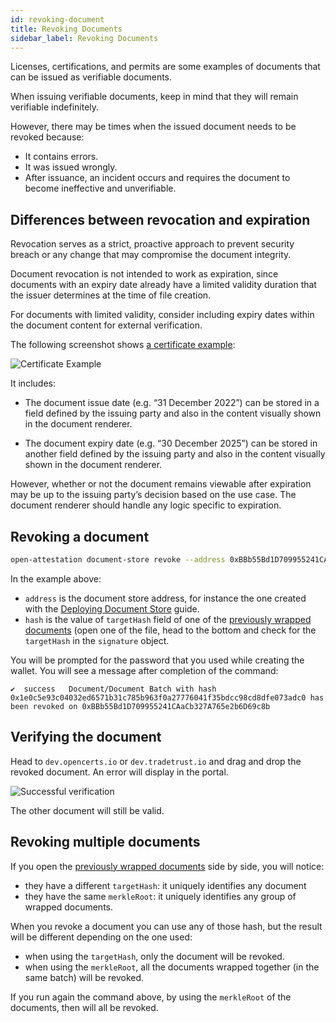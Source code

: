 ```yaml
---
id: revoking-document
title: Revoking Documents
sidebar_label: Revoking Documents
---
```


Licenses, certifications, and permits are some examples of documents that can be issued as verifiable documents.

When issuing verifiable documents, keep in mind that they will remain verifiable indefinitely.

However, there may be times when the issued document needs to be revoked because: 

* It contains errors.
* It was issued wrongly.
* After issuance, an incident occurs and requires the document to become ineffective and unverifiable.

## Differences between revocation and expiration

Revocation serves as a strict, proactive approach to prevent security breach or any change that may compromise the document integrity. 

Document revocation is not intended to work as expiration, since documents with an expiry date already have a limited validity duration that the issuer determines at the time of file creation. 

For documents with limited validity, consider including expiry dates within the document content for external verification.

The following screenshot shows [a certificate example](https://dev.verify.gov.sg/verify?q=%7B%22type%22%3A%22DOCUMENT%22%2C%22payload%22%3A%7B%22uri%22%3A%22https%3A%2F%2Fdocument-storage.oa.gov.sg%2Fnational-youth-council_cci-level-1-trainer.oa%22%2C%22permittedActions%22%3A%5B%22VIEW%22%2C%22STORE%22%5D%2C%22redirect%22%3A%22https%3A%2F%2Fdev.opencerts.io%22%7D%7D): 

![Certificate Example](/docs/integrator-section/verifiable-document/ethereum/revoking-document/sample-cert-expiry.png)

It includes: 

* The document issue date (e.g. “31 December 2022”) can be stored in a field defined by the issuing party and also in the content visually shown in the document renderer.

* The document expiry date (e.g. “30 December 2025”) can be stored in another field defined by the issuing party and also in the content visually shown in the document renderer.


However, whether or not the document remains viewable after expiration may be up to the issuing party’s decision based on the use case. The document renderer should handle any logic specific to expiration.


## Revoking a document

```bash
open-attestation document-store revoke --address 0xBBb55Bd1D709955241CAaCb327A765e2b6D69c8b --hash 0x1e0c5e93c04032ed6571b31c785b963f0a27776041f35bdcc98cd8dfe073adc0  --network sepolia --encrypted-wallet-path wallet.json
```

In the example above:

- `address` is the document store address, for instance the one created with the [Deploying Document Store](/docs/integrator-section/verifiable-document/ethereum/document-store) guide.
- `hash` is the value of `targetHash` field of one of the [previously wrapped documents](/docs/integrator-section/verifiable-document/ethereum/wrapping-document) (open one of the file, head to the bottom and check for the `targetHash` in the `signature` object.

You will be prompted for the password that you used while creating the wallet. You will see a message after completion of the command:

```text
✔  success   Document/Document Batch with hash 0x1e0c5e93c04032ed6571b31c785b963f0a27776041f35bdcc98cd8dfe073adc0 has been revoked on 0xBBb55Bd1D709955241CAaCb327A765e2b6D69c8b
```

## Verifying the document

Head to `dev.opencerts.io` or `dev.tradetrust.io` and drag and drop the revoked document. An error will display in the portal.

![Successful verification](/docs/integrator-section/verifiable-document/ethereum/revoking-document/verifying.png)

The other document will still be valid.

## Revoking multiple documents

If you open the [previously wrapped documents](/docs/integrator-section/verifiable-document/ethereum/wrapping-document) side by side, you will notice:

- they have a different `targetHash`: it uniquely identifies any document
- they have the same `merkleRoot`: it uniquely identifies any group of wrapped documents.

When you revoke a document you can use any of those hash, but the result will be different depending on the one used:

- when using the `targetHash`, only the document will be revoked.
- when using the `merkleRoot`, all the documents wrapped together (in the same batch) will be revoked.

If you run again the command above, by using the `merkleRoot` of the documents, then will all be revoked.
